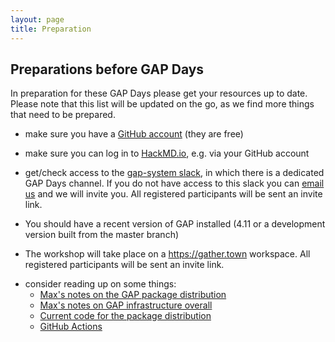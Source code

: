 ```yaml
---
layout: page
title: Preparation
---   
```

## Preparations before GAP Days

In preparation for these GAP Days please get your resources up to date.
Please note that this list will be updated on the go, as we find more things that need to be prepared.

- make sure you have a [GitHub account](https://github.com) (they are free)
- make sure you can log in to [HackMD.io](https://hackmd.io), e.g. via your GitHub account
- get/check access to the [gap-system slack](https://gap-system.slack.com), in which there is a dedicated GAP Days channel.
  If you do not have access to this slack you can [email us](mailto:{{site.email}}) and we will invite you.
  All registered participants will be sent an invite link.

- You should have a recent version of GAP installed (4.11 or a development version built from the master branch)

- The workshop will take place on a <https://gather.town> workspace.
  All registered participants will be sent an invite link.

<!-- 
- if you are interested in OSCAR or the GAP-Julia integration, also install Julia (and OSCAR) beforehand; see <https://oscar.computeralgebra.de/install/> for hints how to do that (in fact this will also give you a GAP installation)
 -->

- consider reading up on some things:
    - [Max's notes on the GAP package distribution](https://hackmd.io/EFifigvAQ32fYXd6XgbnQg)
    - [Max's notes on GAP infrastructure overall](https://hackmd.io/EUtMx_2mRTaIYYlWSaVI6A)
    - [Current code for the package distribution](https://github.com/gap-system/gap-distribution/tree/master/DistributionUpdate/PackageUpdate)
    - [GitHub Actions](https://docs.github.com/en/free-pro-team@latest/actions)
